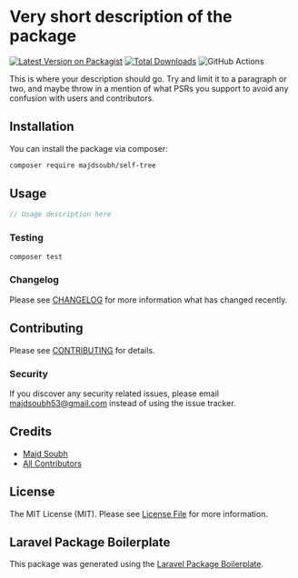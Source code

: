 # Very short description of the package

[![Latest Version on Packagist](https://img.shields.io/packagist/v/majdsoubh/self-tree.svg?style=flat-square)](https://packagist.org/packages/majdsoubh/self-tree)
[![Total Downloads](https://img.shields.io/packagist/dt/majdsoubh/self-tree.svg?style=flat-square)](https://packagist.org/packages/majdsoubh/self-tree)
![GitHub Actions](https://github.com/majdsoubh/self-tree/actions/workflows/main.yml/badge.svg)

This is where your description should go. Try and limit it to a paragraph or two, and maybe throw in a mention of what PSRs you support to avoid any confusion with users and contributors.

## Installation

You can install the package via composer:

```bash
composer require majdsoubh/self-tree
```

## Usage

```php
// Usage description here
```

### Testing

```bash
composer test
```

### Changelog

Please see [CHANGELOG](CHANGELOG.md) for more information what has changed recently.

## Contributing

Please see [CONTRIBUTING](CONTRIBUTING.md) for details.

### Security

If you discover any security related issues, please email majdsoubh53@gmail.com instead of using the issue tracker.

## Credits

-   [Majd Soubh](https://github.com/majdsoubh)
-   [All Contributors](../../contributors)

## License

The MIT License (MIT). Please see [License File](LICENSE.md) for more information.

## Laravel Package Boilerplate

This package was generated using the [Laravel Package Boilerplate](https://laravelpackageboilerplate.com).
